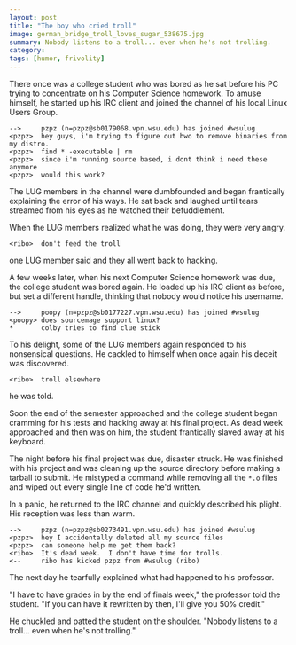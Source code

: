 ```yaml
---
layout: post
title: "The boy who cried troll"
image: german_bridge_troll_loves_sugar_538675.jpg
summary: Nobody listens to a troll... even when he's not trolling.
category:
tags: [humor, frivolity]
---
```

There once was a college student who was bored as he sat before his PC trying to
concentrate on his Computer Science homework. To amuse himself, he started up
his IRC client and joined the channel of his local Linux Users Group.

```
-->     pzpz (n=pzpz@sb0179068.vpn.wsu.edu) has joined #wsulug
<pzpz>  hey guys, i'm trying to figure out hwo to remove binaries from my distro.
<pzpz>  find * -executable | rm
<pzpz>  since i'm running source based, i dont think i need these anymore
<pzpz>  would this work?
```

The LUG members in the channel were dumbfounded and began frantically explaining
the error of his ways. He sat back and laughed until tears streamed from his
eyes as he watched their befuddlement.

When the LUG members realized what he was doing, they were very angry.

```
<ribo>  don't feed the troll
```

one LUG member said and they all went back to hacking.

A few weeks later, when his next Computer Science homework was due, the college
student was bored again. He loaded up his IRC client as before, but set a
different handle, thinking that nobody would notice his username.

```
-->     poopy (n=pzpz@sb0177227.vpn.wsu.edu) has joined #wsulug
<poopy> does sourcemage support linux?
*       colby tries to find clue stick
```

To his delight, some of the LUG members again responded to his nonsensical
questions. He cackled to himself when once again his deceit was discovered.

```
<ribo>  troll elsewhere
```

he was told.

Soon the end of the semester approached and the college student began cramming
for his tests and hacking away at his final project. As dead week approached and
then was on him, the student frantically slaved away at his keyboard.

The night before his final project was due, disaster struck. He was finished
with his project and was cleaning up the source directory before making a
tarball to submit. He mistyped a command while removing all the `*.o` files and
wiped out every single line of code he'd written.

In a panic, he returned to the IRC channel and quickly described his plight. His
reception was less than warm.

```
-->     pzpz (n=pzpz@sb0273491.vpn.wsu.edu) has joined #wsulug
<pzpz>  hey I accidentally deleted all my source files
<pzpz>  can someone help me get them back?
<ribo>  It's dead week.  I don't have time for trolls.
<--     ribo has kicked pzpz from #wsulug (ribo)
```

The next day he tearfully explained what had happened to his professor.

"I have to have grades in by the end of finals week," the professor told the
student. "If you can have it rewritten by then, I'll give you 50% credit."

He chuckled and patted the student on the shoulder. "Nobody listens to a troll...
even when he's not trolling."
